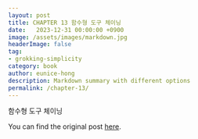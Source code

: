 ```yaml
---
layout: post
title: CHAPTER 13 함수형 도구 체이닝
date:   2023-12-31 00:00:00 +0900
image: /assets/images/markdown.jpg
headerImage: false
tag:
- grokking-simplicity
category: book
author: eunice-hong
description: Markdown summary with different options
permalink: /chapter-13/
---
```


함수형 도구 체이닝

You can find the original post [here](https://livebook.manning.com/book/grokking-simplicity/chapter-13/).
